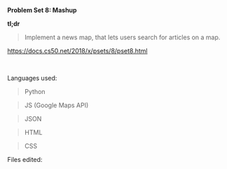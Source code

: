 <b>Problem Set 8: Mashup</b>

<b>tl;dr</b>

>  Implement a news map, that lets users search for articles on a map.

https://docs.cs50.net/2018/x/psets/8/pset8.html

<br>

Languages used:
>  Python

>  JS (Google Maps API)

>  JSON

>  HTML

>  CSS



Files edited:
